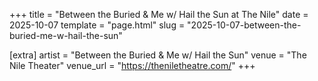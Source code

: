+++
title = "Between the Buried & Me w/ Hail the Sun at The Nile"
date = 2025-10-07
template = "page.html"
slug = "2025-10-07-between-the-buried-me-w-hail-the-sun"

[extra]
artist = "Between the Buried & Me w/ Hail the Sun"
venue = "The Nile Theater"
venue_url = "https://theniletheatre.com/"
+++
